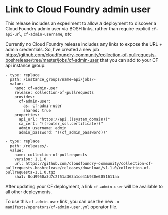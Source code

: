 # Link to Cloud Foundry admin user

This release includes an experiment to allow a deployment to discover a Cloud Foundry admin user via BOSH links, rather than require explicit `cf-api-url`, `cf-admin-username`, etc

Currently no Cloud Foundry release includes any links to expose the URL + admin credentials. So, I've created a new job https://github.com/cloudfoundry-community/collection-of-pullrequests-boshrelease/tree/master/jobs/cf-admin-user that you can add to your CF api instance group:

```
- type: replace
  path: /instance_groups/name=api/jobs/-
  value:
    name: cf-admin-user
    release: collection-of-pullrequests
    provides:
      cf-admin-user:
        as: cf-admin-user
        shared: true
    properties:
      api_url: "https://api.((system_domain))"
      ca_cert: "((router_ssl.certificate))"
      admin_username: admin
      admin_password: "((cf_admin_password))"

- type: replace
  path: /releases/-
  value:
    name: collection-of-pullrequests
    version: 1.1.0
    url: https://github.com/cloudfoundry-community/collection-of-pullrequests-boshrelease/releases/download/v1.1.0/collection-of-pullrequests-1.1.0.tgz
    sha1: 8cd9950a3d7c2f51a363a1ce41b930e6851611aa
```

After updating your CF deployment, a link `cf-admin-user` will be available to all other deployments.

To use this `cf-admin-user` link, you can use the new `-o manifests/operators/cf-admin-user.yml` operator file.
